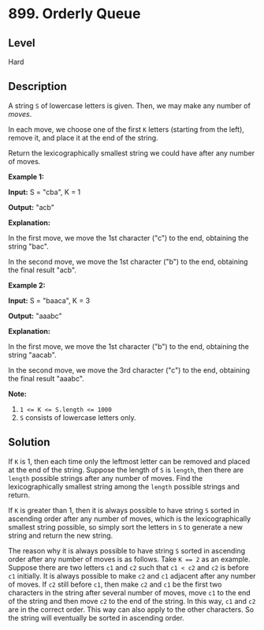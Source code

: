 # 899. Orderly Queue
## Level
Hard

## Description
A string `S` of lowercase letters is given. Then, we may make any number of *moves*.

In each move, we choose one of the first `K` letters (starting from the left), remove it, and place it at the end of the string.

Return the lexicographically smallest string we could have after any number of moves.

**Example 1:**

**Input:** S = "cba", K = 1

**Output:** "acb"

**Explanation:**

In the first move, we move the 1st character ("c") to the end, obtaining the string "bac".

In the second move, we move the 1st character ("b") to the end, obtaining the final result "acb".

**Example 2:**

**Input:** S = "baaca", K = 3

**Output:** "aaabc"

**Explanation:**

In the first move, we move the 1st character ("b") to the end, obtaining the string "aacab".

In the second move, we move the 3rd character ("c") to the end, obtaining the final result "aaabc".

**Note:**

1. `1 <= K <= S.length <= 1000`
2. `S` consists of lowercase letters only.

## Solution
If `K` is 1, then each time only the leftmost letter can be removed and placed at the end of the string. Suppose the length of `S` is `length`, then there are `length` possible strings after any number of moves. Find the lexicographically smallest string among the `length` possible strings and return.

If `K` is greater than 1, then it is always possible to have string `S` sorted in ascending order after any number of moves, which is the lexicographically smallest string possible, so simply sort the letters in `S` to generate a new string and return the new string.

The reason why it is always possible to have string `S` sorted in ascending order after any number of moves is as follows. Take `K == 2` as an example. Suppose there are two letters `c1` and `c2` such that `c1 < c2` and `c2` is before `c1` initially. It is always possible to make `c2` and `c1` adjacent after any number of moves. If `c2` still before `c1`, then make `c2` and `c1` be the first two characters in the string after several number of moves, move `c1` to the end of the string and then move `c2` to the end of the string. In this way, `c1` and `c2` are in the correct order. This way can also apply to the other characters. So the string will eventually be sorted in ascending order.
